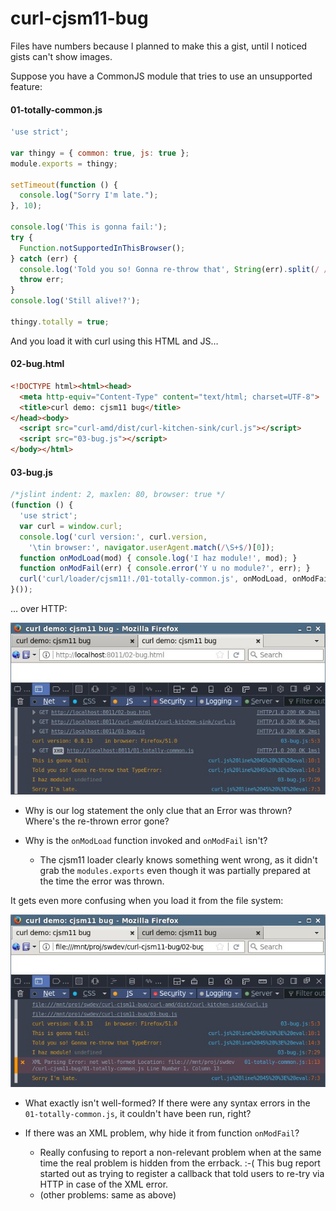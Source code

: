 ﻿
curl-cjsm11-bug
===============

Files have numbers because I planned to make this a gist,
until I noticed gists can't show images.

Suppose you have a CommonJS module that tries to use an unsupported feature:

#### 01-totally-common.js
<!--#include file="01-totally-common.js" code="javascript" -->
<!--#verbatim lncnt="21" -->
```javascript
'use strict';

var thingy = { common: true, js: true };
module.exports = thingy;

setTimeout(function () {
  console.log("Sorry I'm late.");
}, 10);

console.log('This is gonna fail:');
try {
  Function.notSupportedInThisBrowser();
} catch (err) {
  console.log('Told you so! Gonna re-throw that', String(err).split(/ /)[0]);
  throw err;
}
console.log('Still alive!?');

thingy.totally = true;
```
<!--/include-->


And you load it with curl using this HTML and JS…

#### 02-bug.html
<!--#include file="02-bug.html" code="html" -->
<!--#verbatim lncnt="9" -->
```html
<!DOCTYPE html><html><head>
  <meta http-equiv="Content-Type" content="text/html; charset=UTF-8">
  <title>curl demo: cjsm11 bug</title>
</head><body>
  <script src="curl-amd/dist/curl-kitchen-sink/curl.js"></script>
  <script src="03-bug.js"></script>
</body></html>
```
<!--/include-->

#### 03-bug.js
<!--#include file="03-bug.js" code="javascript" -->
<!--#verbatim lncnt="12" -->
```javascript
/*jslint indent: 2, maxlen: 80, browser: true */
(function () {
  'use strict';
  var curl = window.curl;
  console.log('curl version:', curl.version,
    '\tin browser:', navigator.userAgent.match(/\S+$/)[0]);
  function onModLoad(mod) { console.log('I haz module!', mod); }
  function onModFail(err) { console.error('Y u no module?', err); }
  curl('curl/loader/cjsm11!./01-totally-common.js', onModLoad, onModFail);
}());
```
<!--/include-->


… over HTTP:

![Screenshot of Firefox](cjsm11-bug-http.jpeg)

* Why is our log statement the only clue that an Error was thrown?
  Where's the re-thrown error gone?

* Why is the `onModLoad` function invoked and `onModFail` isn't?
  * The cjsm11 loader clearly knows something went wrong,
    as it didn't grab the `modules.exports` even though it was
    partially prepared at the time the error was thrown.


It gets even more confusing when you load it from the file system:

![Screenshot of Firefox](cjsm11-bug-file.jpeg)

* What exactly isn't well-formed? If there were any syntax errors in the
  `01-totally-common.js`, it couldn't have been run, right?

* If there was an XML problem, why hide it from function `onModFail`?
  * Really confusing to report a non-relevant problem when at the same
    time the real problem is hidden from the errback. :-(
    This bug report started out as trying to register a callback that
    told users to re-try via HTTP in case of the XML error.
  * (other problems: same as above)
